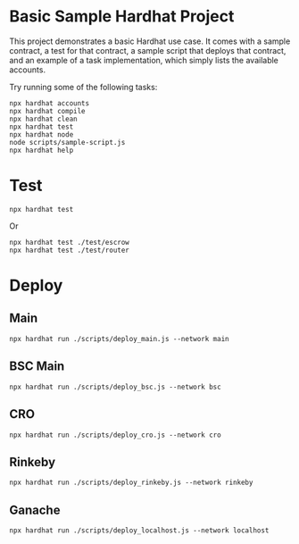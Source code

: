 # Basic Sample Hardhat Project

This project demonstrates a basic Hardhat use case. It comes with a sample contract, a test for that contract, a sample script that deploys that contract, and an example of a task implementation, which simply lists the available accounts.

Try running some of the following tasks:

```shell
npx hardhat accounts
npx hardhat compile
npx hardhat clean
npx hardhat test
npx hardhat node
node scripts/sample-script.js
npx hardhat help
```

# Test
```
npx hardhat test
```
Or
```
npx hardhat test ./test/escrow
npx hardhat test ./test/router
```

# Deploy

## Main
```
npx hardhat run ./scripts/deploy_main.js --network main
```

## BSC Main
```
npx hardhat run ./scripts/deploy_bsc.js --network bsc
```

## CRO
```
npx hardhat run ./scripts/deploy_cro.js --network cro
```

## Rinkeby
```
npx hardhat run ./scripts/deploy_rinkeby.js --network rinkeby
```

## Ganache
```
npx hardhat run ./scripts/deploy_localhost.js --network localhost
```
